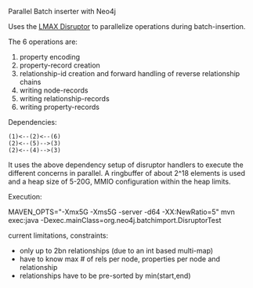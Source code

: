 Parallel Batch inserter with Neo4j

Uses the [LMAX Disruptor](http://lmax-exchange.github.com/disruptor/) to parallelize operations during batch-insertion.

The 6 operations are:

1. property encoding
2. property-record creation
3. relationship-id creation and forward handling of reverse relationship chains
4. writing node-records
5. writing relationship-records
6. writing property-records


Dependencies:

    (1)<--(2)<--(6)
    (2)<--(5)-->(3)   
    (2)<--(4)-->(3)   

It uses the above dependency setup of disruptor handlers to execute the different concerns in parallel. A ringbuffer of about 2^18 elements is used and a heap size of 5-20G, MMIO configuration within the heap limits.

Execution:

   MAVEN_OPTS="-Xmx5G -Xms5G -server -d64 -XX:NewRatio=5"  mvn exec:java -Dexec.mainClass=org.neo4j.batchimport.DisruptorTest

current limitations, constraints:

* only up to 2bn relationships (due to an int based multi-map)
* have to know max # of rels per node, properties per node and relationship
* relationships have to be pre-sorted by min(start,end)
